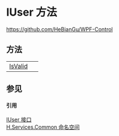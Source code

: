 # IUser 方法
https://github.com/HeBianGu/WPF-Control



## 方法
<table>
<tr>
<td><a href="f166900f-8115-a8fb-7af8-65329e7818ed">IsValid</a></td>
<td> </td></tr>
</table>

## 参见


#### 引用
<a href="3afacf91-7624-05d2-eaf8-799165eed00b">IUser 接口</a>  
<a href="b9cdd84f-6623-a51a-f53b-465103ced202">H.Services.Common 命名空间</a>  
